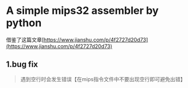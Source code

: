# A simple mips32 assembler by python

借鉴了这篇文章[https://www.jianshu.com/p/4f2727d20d73](https://www.jianshu.com/p/4f2727d20d73)

## 1.bug fix
> 遇到空行时会发生错误【在mips指令文件中不要出现空行即可避免出错】